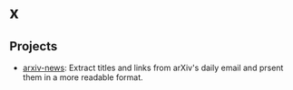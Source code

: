 # x

## Projects

- [arxiv-news](arxiv-news/README.md): Extract titles and links from arXiv's daily email
  and prsent them in a more readable format.
